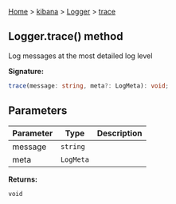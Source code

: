 [Home](./index) &gt; [kibana](./kibana.md) &gt; [Logger](./kibana.logger.md) &gt; [trace](./kibana.logger.trace.md)

## Logger.trace() method

Log messages at the most detailed log level

<b>Signature:</b>

```typescript
trace(message: string, meta?: LogMeta): void;
```

## Parameters

|  Parameter | Type | Description |
|  --- | --- | --- |
|  message | `string` |  |
|  meta | `LogMeta` |  |

<b>Returns:</b>

`void`

